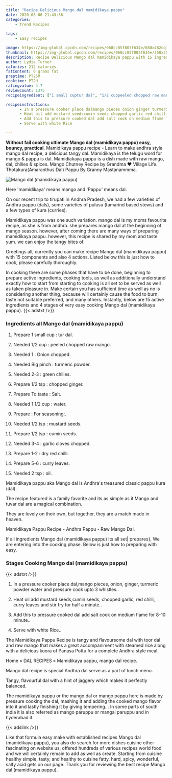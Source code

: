 ```yaml
---
title: "Recipe Delicious Mango dal mamidikaya pappu"
date: 2020-08-06 21:43:36
categories:
    - Trend Recipes
    
tags:
    - Easy recipes

image: https://img-global.cpcdn.com/recipes/068cc85f803f634e/680x482cq70/mango-dal-mamidikaya-pappu-recipe-main-photo.jpg
thumbnail: https://img-global.cpcdn.com/recipes/068cc85f803f634e/350x250cq70/mango-dal-mamidikaya-pappu-recipe-main-photo.jpg
description: Recipe Delicious Mango dal mamidikaya pappu with 15 ingredients and 4 stages of easy cooking.
author: Lydia Turner
calories: 212 calories
fatContent: 6 grams fat
preptime: PT25M
cooktime: PT2H
ratingvalue: 4.7
reviewcount: 1375
recipeingredient: ["1 small cuptur dal", "1/2 cuppeeled chopped raw mango", "1Onion chopped", "Big pinchturmeric powder", "2-3green chilies", "1/2 tspchopped ginger", "To tasteSalt", "1 1/2 cupwater", "For seasoning", "1/2 tspmustard seeds", "1/2 tspcumin seeds", "3-4garlic cloves chopped", "1-2dry red chilli", "5-6curry leaves", "2 tspoil"]

recipeinstructions: 
      - In a pressure cooker place dalmango pieces onion ginger turmeric powder water and pressure cook upto 3 whistles 
      - Heat oil add mustard seedscumin seeds chopped garlic red chilli curry leaves and stir fry for half a minute 
      - Add this to pressure cooked dal add salt cook on medium flame for 810 minute 
      - Serve with white Rice

---
```




**Without fail cooking ultimate Mango dal (mamidikaya pappu) easy, bouncy, practical**. Mamidikaya pappu recipe - Learn to make andhra style mango dal recipe, a delicious tangy dal. Mamidikaya is the telugu word for mango &amp; pappu is dal. Mamidiakaya pappu is a dish made with raw mango, dal, chilies &amp; spices. Mango Chutney Recipe by Grandma ❤ Village Life. Thotakura(Amaranthus Dal) Pappu By Granny Mastanammma.


![Mango dal (mamidikaya pappu)](https://img-global.cpcdn.com/recipes/068cc85f803f634e/680x482cq70/mango-dal-mamidikaya-pappu-recipe-main-photo.jpg "Mango dal (mamidikaya pappu)")



Here &#39;mamidikaya&#39; means mango and &#39;Pappu&#39; means dal.

On our recent trip to tirupati in Andhra Pradesh, we had a few varieties of Andhra pappu (dals), some varieties of pulusu (tamarind based stews) and a few types of kura (curries).

Mamidikaya pappu was one such variation. mango dal is my moms favourite recipe, as she is from andhra. she prepares mango dal at the beginning of mango season. however, after coming there are many ways of preparing mamidikaya pappu. however, this recipe is shared by my mom and taste yum. we can enjoy the tangy bites of.


Greetings all, currently you can make recipe Mango dal (mamidikaya pappu) with 15 components and also 4 actions. Listed below this is just how to cook, please carefully thoroughly.

In cooking there are some phases that have to be done, beginning to prepare active ingredients, cooking tools, as well as additionally understand exactly how to start from starting to cooking is all set to be served as well as taken pleasure in. Make certain you has sufficient time as well as no is considering another thing, because will certainly cause the food to burn, taste not suitable preferred, and many others. Instantly, below are 15 active ingredients and 4 stages of very easy cooking Mango dal (mamidikaya pappu).
{{< adstxt />}}

### Ingredients all Mango dal (mamidikaya pappu)


1. Prepare 1 small cup : tur dal.

1. Needed 1/2 cup : peeled chopped raw mango.

1. Needed 1 : Onion chopped.

1. Needed Big pinch : turmeric powder.

1. Needed 2-3 : green chilies.

1. Prepare 1/2 tsp : chopped ginger.

1. Prepare To taste : Salt.

1. Needed 1 1/2 cup : water.

1. Prepare  : For seasoning:.

1. Needed 1/2 tsp : mustard seeds.

1. Prepare 1/2 tsp : cumin seeds.

1. Needed 3-4 : garlic cloves chopped.

1. Prepare 1-2 : dry red chilli.

1. Prepare 5-6 : curry leaves.

1. Needed 2 tsp : oil.


Mamidikaya pappu aka Mango dal is Andhra&#39;s treasured classic pappu kura (dal).

The recipe featured is a family favorite and its as simple as it Mango and tuvar dal are a magical combination.

They are lovely on their own, but together, they are a match made in heaven.

Mamidikaya Pappu Recipe - Andhra Pappu - Raw Mango Dal.


If all ingredients Mango dal (mamidikaya pappu) its all set| prepares}, We are entering into the cooking phase. Below is just how to preparing with easy.

### Stages Cooking Mango dal (mamidikaya pappu)

{{< adstxt />}}


1. In a pressure cooker place dal,mango pieces, onion, ginger, turmeric powder water and pressure cook upto 3 whistles..



1. Heat oil add mustard seeds,cumin seeds, chopped garlic, red chilli, curry leaves and stir fry for half a minute..



1. Add this to pressure cooked dal add salt cook on medium flame for 8-10 minute..



1. Serve with white Rice..




The Mamidikaya Pappu Recipe is tangy and flavoursome dal with toor dal and raw mango that makes a great accompaniment with steamed rice along with a delicious koora of Panasa Pottu for a complete Andhra style meal.

Home » DAL RECIPES » Mamidikaya pappu, mango dal recipe.

Mango dal recipe is special Andhra dal serve as a part of lunch menu.

Tangy, flavourful dal with a hint of jaggery which makes it perfectly balanced.

The mamidikaya pappu or the mango dal or mango pappu here is made by pressure cooking the dal, mashing it and adding the cooked mango flavor into it and lastly finishing it by giving tempering… In some parts of south india it is also referred as mango paruppu or mangai paruppu and in hyderabad it.


{{< adslink />}}

Like that formula easy make with established recipes Mango dal (mamidikaya pappu), you also do search for more dishes cuisine other fascinating on website us, offered hundreds of various recipes world food and we will certainly remain to add as well as create. Starting from cuisine healthy simple, tasty, and healthy to cuisine fatty, hard, spicy, wonderful, salty acid gets on our page. Thank you for reviewing the best recipe Mango dal (mamidikaya pappu).

